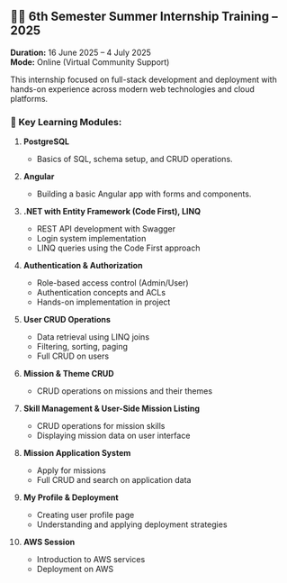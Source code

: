## 👨‍💻 6th Semester Summer Internship Training – 2025

**Duration:** 16 June 2025 – 4 July 2025  
**Mode:** Online (Virtual Community Support)

This internship focused on full-stack development and deployment with hands-on experience across modern web technologies and cloud platforms.

### 🚀 Key Learning Modules:

1. **PostgreSQL**  
   - Basics of SQL, schema setup, and CRUD operations.

2. **Angular**  
   - Building a basic Angular app with forms and components.

3. **.NET with Entity Framework (Code First), LINQ**  
   - REST API development with Swagger  
   - Login system implementation  
   - LINQ queries using the Code First approach

4. **Authentication & Authorization**  
   - Role-based access control (Admin/User)  
   - Authentication concepts and ACLs  
   - Hands-on implementation in project

5. **User CRUD Operations**  
   - Data retrieval using LINQ joins  
   - Filtering, sorting, paging  
   - Full CRUD on users

6. **Mission & Theme CRUD**  
   - CRUD operations on missions and their themes

7. **Skill Management & User-Side Mission Listing**  
   - CRUD operations for mission skills  
   - Displaying mission data on user interface

8. **Mission Application System**  
   - Apply for missions  
   - Full CRUD and search on application data

9. **My Profile & Deployment**  
   - Creating user profile page  
   - Understanding and applying deployment strategies

10. **AWS Session**  
    - Introduction to AWS services  
    - Deployment on AWS


